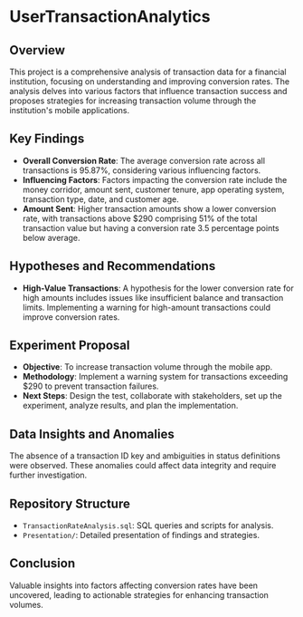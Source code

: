 # UserTransactionAnalytics

## Overview
This project is a comprehensive analysis of transaction data for a financial institution, focusing on understanding and improving conversion rates. The analysis delves into various factors that influence transaction success and proposes strategies for increasing transaction volume through the institution's mobile applications.

## Key Findings
- **Overall Conversion Rate**: The average conversion rate across all transactions is 95.87%, considering various influencing factors.
- **Influencing Factors**: Factors impacting the conversion rate include the money corridor, amount sent, customer tenure, app operating system, transaction type, date, and customer age.
- **Amount Sent**: Higher transaction amounts show a lower conversion rate, with transactions above $290 comprising 51% of the total transaction value but having a conversion rate 3.5 percentage points below average.

## Hypotheses and Recommendations
- **High-Value Transactions**: A hypothesis for the lower conversion rate for high amounts includes issues like insufficient balance and transaction limits. Implementing a warning for high-amount transactions could improve conversion rates.

## Experiment Proposal
- **Objective**: To increase transaction volume through the mobile app.
- **Methodology**: Implement a warning system for transactions exceeding $290 to prevent transaction failures.
- **Next Steps**: Design the test, collaborate with stakeholders, set up the experiment, analyze results, and plan the implementation.

## Data Insights and Anomalies
The absence of a transaction ID key and ambiguities in status definitions were observed. These anomalies could affect data integrity and require further investigation.

## Repository Structure
- `TransactionRateAnalysis.sql`: SQL queries and scripts for analysis.
- `Presentation/`: Detailed presentation of findings and strategies.

## Conclusion
Valuable insights into factors affecting conversion rates have been uncovered, leading to actionable strategies for enhancing transaction volumes.
